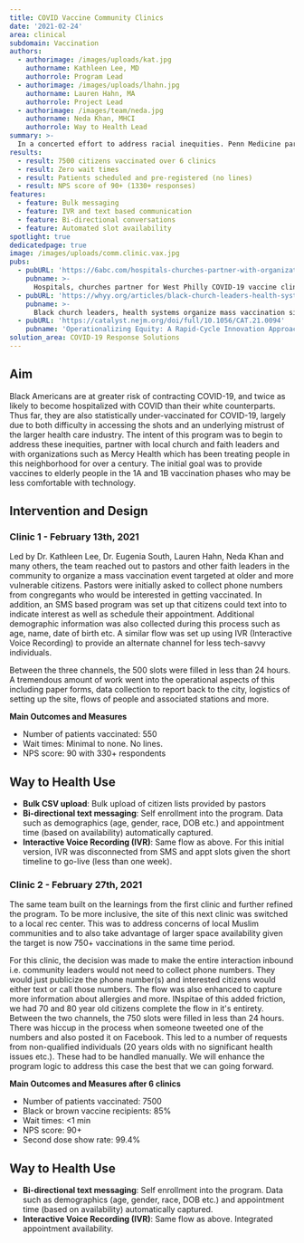 ```yaml
---
title: COVID Vaccine Community Clinics
date: '2021-02-24'
area: clinical
subdomain: Vaccination
authors:
  - authorimage: /images/uploads/kat.jpg
    authorname: Kathleen Lee, MD
    authorrole: Program Lead
  - authorimage: /images/uploads/lhahn.jpg
    authorname: Lauren Hahn, MA
    authorrole: Project Lead
  - authorimage: /images/team/neda.jpg
    authorname: Neda Khan, MHCI
    authorrole: Way to Health Lead
summary: >-
  In a concerted effort to address racial inequities. Penn Medicine partnered with Mercy Health, local pastors and the community in West and Southwest Philadelphia, to set up a community vaccination clinic. The goal was to vaccinate 500 individuals who met the 1A or 1B criteria set forth by the city. Way to Health provided the texting and IVR backends to enable registration and appointment scheduling prior. 557 patients were vaccinated. The next clinic on Feb 27th intends to vaccinate 750. The one after that will hopefully vaccinate 1500. 
results:
  - result: 7500 citizens vaccinated over 6 clinics
  - result: Zero wait times
  - result: Patients scheduled and pre-registered (no lines)
  - result: NPS score of 90+ (1330+ responses)
features:
  - feature: Bulk messaging
  - feature: IVR and text based communication
  - feature: Bi-directional conversations
  - feature: Automated slot availability 
spotlight: true
dedicatedpage: true
image: /images/uploads/comm.clinic.vax.jpg
pubs:
  - pubURL: 'https://6abc.com/hospitals-churches-partner-with-organizations-west-philadelphia-vaccine-clinic/10336939/'
    pubname: >-
      Hospitals, churches partner for West Philly COVID-19 vaccine clinic to help vulnerable 
  - pubURL: 'https://whyy.org/articles/black-church-leaders-health-systems-organize-mass-vaccination-site-in-west-philadelphia/'
    pubname: >-
      Black church leaders, health systems organize mass vaccination site in West Philadelphia
  - pubURL: 'https://catalyst.nejm.org/doi/full/10.1056/CAT.21.0094'
    pubname: 'Operationalizing Equity: A Rapid-Cycle Innovation Approach to Covid-19 Vaccination in Black Neighborhoods'
solution_area: COVID-19 Response Solutions
---
```


## Aim 

Black Americans are at greater risk of contracting COVID-19, and twice as likely to become hospitalized with COVID than their white counterparts. Thus far, they are also statistically under-vaccinated for COVID-19, largely due to both difficulty in accessing the shots and an underlying mistrust of the larger health care industry. The intent of this program was to begin to address these inequities, partner with local church and faith leaders and with organizations such as Mercy Health which has been treating people in this neighborhood for over a century. The initial goal was to provide vaccines to elderly people in the 1A and 1B vaccination phases who may be less comfortable with technology.

## Intervention and Design

### Clinic 1 - February 13th, 2021
Led by Dr. Kathleen Lee, Dr. Eugenia South, Lauren Hahn, Neda Khan and many others, the team reached out to pastors and other faith leaders in the community to organize a mass vaccination event targeted at older and more vulnerable citizens. Pastors were initially asked to collect phone numbers from congregants who would be interested in getting vaccinated. In addition, an SMS based program was set up that citizens could text into to indicate interest as well as schedule their appointment. Additional demographic information was also collected during this process such as age, name, date of birth etc. A similar flow was set up using IVR (Interactive Voice Recording) to provide an alternate channel for less tech-savvy individuals. 

Between the three channels, the 500 slots were filled in less than 24 hours. A tremendous amount of work went into the operational aspects of this including paper forms, data collection to report back to the city, logistics of setting up the site, flows of people and associated stations and more. 

**Main Outcomes and Measures**

- Number of patients vaccinated: 550
- Wait times: Minimal to none. No lines. 
- NPS score: 90 with 330+ respondents

## Way to Health Use

* **Bulk CSV upload**: Bulk upload of citizen lists provided by pastors
* **Bi-directional text messaging**: Self enrollment into the program. Data such as demographics (age, gender, race, DOB etc.) and appointment time (based on availability) automatically captured.
* **Interactive Voice Recording (IVR)**: Same flow as above. For this initial version, IVR was disconnected from SMS and appt slots given the short timeline to go-live (less than one week).

### Clinic 2 - February 27th, 2021
The same team built on the learnings from the first clinic and further refined the program. To be more inclusive, the site of this next clinic was switched to a local rec center. This was to address concerns of local Muslim communities and to also take advantage of larger space availability given the target is now 750+ vaccinations in the same time period. 

For this clinic, the decision was made to make the entire interaction inbound i.e. community leaders would not need to collect phone numbers. They would just publicize the phone number(s) and interested citizens would either text or call those numbers. The flow was also enhanced to capture more information about allergies and more. INspitae of this added friction, we had 70 and 80 year old citizens complete the flow in it's entirety. Between the two channels, the 750 slots were filled in less than 24 hours. There was hiccup in the process when someone tweeted one of the numbers and also posted it on Facebook. This led to a number of requests from non-qualified individuals (20 years olds with no significant health issues etc.).  These had to be handled manually. We will enhance the program logic to address this case the best that we can going forward.  

**Main Outcomes and Measures after 6 clinics**

- Number of patients vaccinated: 7500
- Black or brown vaccine recipients: 85%
- Wait times: <1 min
- NPS score: 90+
- Second dose show rate: 99.4%

## Way to Health Use

* **Bi-directional text messaging**: Self enrollment into the program. Data such as demographics (age, gender, race, DOB etc.) and appointment time (based on availability) automatically captured.
* **Interactive Voice Recording (IVR)**: Same flow as above. Integrated appointment availability. 

